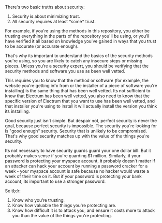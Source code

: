 
There's two basic truths about security:

1. Security is about minimizing trust.
2. All security requires at least \*some\* trust.

For example, if you're using the methods in this repository, you either be trusting everything in the parts of the repository you'll be using, or you'll have verified it all based on knowledge you've gained in ways that you trust to be accurate (or accurate enough).

That's why its important to understand the basics of the security methods you're using, so you are likely to catch any insecure steps or missing pieces. Unless you're a security expert, you should be verifying that the security methods and software you use as been well vetted.

This requires you to know that the method or software (for example, the website you're getting info from or the installer of a piece of software you're installing) is the same thing that has been well vetted. Its not sufficient to know that Electrum has been well vetted, you also need to know that the specific version of Electrum that you want to use has been well vetted, and that installer you're using to install it will actually install the version you think its installing.

Good security just isn't simple. But despair not, perfect security is never the goal, because perfect security is impossible. The security you're looking for is "good enough" security. Security that is unlikely to be compromised. That's why good security matches up with the value of the things you're security.

Its not necessary to have security guards guard your one dollar bill. But it probably makes sense if you're guarding $1 million. Similarly, if your password is protecting your myspace account, it probably doesn't matter if an attacker can hack your account by running a password cracker for a week - your myspace account is safe because no hacker would waste a week of their time on it. But if your password is protecting your bank account, its important to use a stronger password.

So tl;dr:

1. Know who you're trusting.
2. Know how valuable the things you're protecting are.
3. Know how difficult it is to attack you, and ensure it costs more to attack you than the value of the things you're protecting.